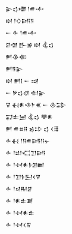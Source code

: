 <div class='block'>
<div class='line'>𒉌𒌓𒈩 𒁹𒌑𒋾</div>
<div class='line'>𒊭 𒁹𒄭𒅀𒀀</div>
<div class='line'>𒀸 𒅆 𒁹𒌑𒋾</div>
<div class='line'>𒆪𒌝 𒃲𒂊 𒊭 𒆬𒌓</div>
<div class='line'>𒂍𒆠𒈿</div>
<div class='line'>𒂍𒀀𒉌</div>
<div class='line'>𒊭 𒂍𒋙 𒀸 𒀏</div>
<div class='line'>𒀸 𒃻𒌓𒋼 𒊕𒉌</div>
<div class='line'>𒐊 𒈬𒀭𒈾𒈨𒌍 𒀸 𒊮𒁉</div>
<div class='line'>𒍑𒉺𒅁 𒆬𒌓 𒋧𒀭</div>
<div class='line'>𒂍 𒌑𒊺𒍝 𒌗𒄞 𒌓 𒌋𒑆</div>
<div class='line'>𒅆𒈬 𒁹𒀀𒌑𒅀𒀀𒉡</div>
<div class='line'>𒅆 𒁹𒄥𒄣𒋛𒅀</div>
<div class='line'>𒅆 𒁹𒀴𒀭𒊩𒌆𒆤</div>
<div class='line'>𒅆 𒁹𒋛𒊩𒌨𒌋𒐊</div>
<div class='line'>𒅆 𒁹𒁀𒊑𒆪</div>
<div class='line'>𒅆 𒁹𒀭𒉺𒋢</div>
<div class='line'>𒅆 𒁹𒀴𒀭𒉺</div>
<div class='line'>𒅆 𒁹𒀴𒌋𒐊</div>
</div>